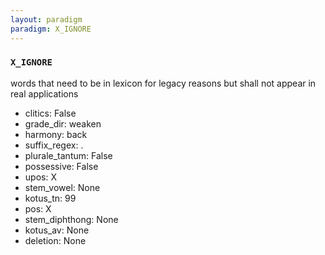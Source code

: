 ```yaml
---
layout: paradigm
paradigm: X_IGNORE
---
```

### ` X_IGNORE `

words that need to be in lexicon for legacy reasons but shall not appear in real applications
* clitics: False
* grade_dir: weaken
* harmony: back
* suffix_regex: .
* plurale_tantum: False
* possessive: False
* upos: X
* stem_vowel: None
* kotus_tn: 99
* pos: X
* stem_diphthong: None
* kotus_av: None
* deletion: None
